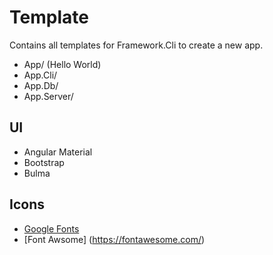 # Template

Contains all templates for Framework.Cli to create a new app.

* App/ (Hello World)
* App.Cli/
* App.Db/
* App.Server/

## UI
* Angular Material
* Bootstrap
* Bulma

## Icons
* [Google Fonts](https://fonts.google.com/icons)
* [Font Awsome] (https://fontawesome.com/)
